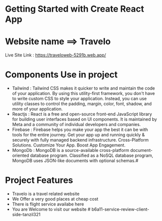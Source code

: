 # Getting Started with Create React App

# Website name ==> Travelo

Live Site Link : https://traveloweb-5291b.web.app/

# Components Use in project

* Tailwind : Tailwind CSS makes it quicker to write and maintain the code of your application. By using this utility-first framework, you don't have to write custom CSS to style your application. Instead, you can use utility classes to control the padding, margin, color, font, shadow, and more of your application. 
* Reactjs : React is a free and open-source front-end JavaScript library for building user interfaces based on UI components. It is maintained by Meta and a community of individual developers and companies. 
* Firebase : Firebase helps you make your app the best it can be with tools for the entire journey. Get your app up and running quickly & securely with fully managed backend infrastructure. Cross-Platform Solutions. Customize Your App. Boost App Engagement. 
* MongoDb : MongoDB is a source-available cross-platform document-oriented database program. Classified as a NoSQL database program, MongoDB uses JSON-like documents with optional schemas.#

# Project Features

* Travelo is a travel related website
* We Offer a very good places at cheap cost
* There is flight service availabe here
* You are Welcome to visit our website
#   b 6 a 1 1 - s e r v i c e - r e v i e w - c l i e n t - s i d e - t a n z i l 3 2 1 
 
 